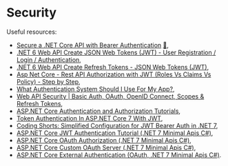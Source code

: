 # Security

Useful resources:

- [Secure a .NET Core API with Bearer Authentication](https://youtu.be/3PyUjOmuFic) [:file_folder:](https://github.com/binarythistle/S03E01-Secure-.NET-Core-API),
- [.NET 6 Web API Create JSON Web Tokens (JWT) - User Registration / Login / Authentication](https://youtu.be/Y-MjCw6thao),
- [.NET 6 Web API Create Refresh Tokens - JSON Web Tokens (JWT)](https://youtu.be/2_H0Zj-C8EM),
- [Asp Net Core - Rest API Authorization with JWT (Roles Vs Claims Vs Policy) - Step by Step](https://youtu.be/eVxzuOxWEiY),
- [What Authentication System Should I Use For My App?](https://youtu.be/4BItolSqIyU),
- [Web API Security | Basic Auth, OAuth, OpenID Connect, Scopes & Refresh Tokens](https://youtu.be/x6jUDfpESmA),
- [ASP.NET Core Authentication and Authorization Tutorials](https://youtube.com/playlist?list=PLOeFnOV9YBa4yaz-uIi5T4ZW3QQGHJQXi),
- [Token Authentication In ASP.NET Core 7 With JWT](https://youtu.be/4cFhYUK8wnc),
- [Coding Shorts: Simplified Configuration for JWT Bearer Auth in .NET 7](https://youtu.be/osZvEAJrz1Y),
- [ASP.NET Core JWT Authentication Tutorial (.NET 7 Minimal Apis C#)](https://youtu.be/8FvN5bhVYxY),
- [ASP.NET Core OAuth Authorization (.NET 7 Minimal Apis C#)](https://youtu.be/0uSwPdYOm9k),
- [ASP.NET Core Custom OAuth Server (.NET 7 Minimal Apis C#)](https://youtu.be/EBVKlm0wyTE),
- [ASP.NET Core External Authentication (OAuth, .NET 7 Minimal Apis C#)](https://youtu.be/PUXpfr1LzPE).
